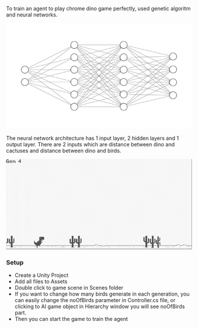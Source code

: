 To train an agent to play chrome dino game perfectly, used genetic algoritm and neural networks. 

![](nn.jpg)

The neural network architecture has 1 input layer, 2 hidden layers and 1 output layer. There are 2 inputs which are distance between dino and cactuses and distance between dino and birds.



![](chromeDino.gif)

### Setup
- Create a Unity Project
- Add all files to Assets
- Double click to game scene in Scenes folder
- If you want to change how many birds generate in each generation, you can easily change the noOfBirds parameter in Controller.cs file, or clicking to AI game object in Hierarchy window you will see noOfBirds part.
- Then you can start the game to train the agent
